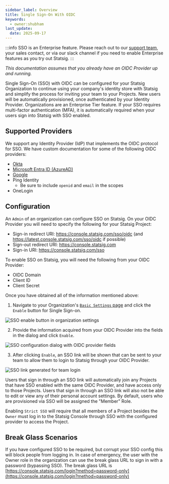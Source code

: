 ```yaml
---
sidebar_label: Overview
title: Single Sign-On With OIDC
keywords:
  - owner:shubham
last_update:
  date: 2025-09-17
---
```


:::info
SSO is an Enterprise feature. Please reach out to our [support team](mailto:support@statsig.com), your sales contact, or via our slack channel if you need to enable Enterprise features as you try out Statsig.
:::

*This documentation assumes that you already have an OIDC Provider up and running.*

Single Sign-On (SSO) with OIDC can be configured for your Statsig Organization to continue using your company's identity store with Statsig and simplify the process for inviting your team to your Projects. New users will be automatically provisioned, once authenticated by your Identity Provider. Organizations are an Enterprise Tier feature. If your SSO requires multi-factor authentication (MFA), it is automatically required when your users sign into Statsig with SSO enabled.

## Supported Providers
We support any Identity Provider (IdP) that implements the OIDC protocol for SSO.
We have custom documentation for some of the following OIDC providers:
- [Okta](okta_sso.md)
- [Microsoft Entra ID (AzureAD)](azuread.md)
- [Google](google.md)
- Ping Identity
  - Be sure to include `openid` and `email` in the scopes
- OneLogin

## Configuration

An `Admin` of an organization can configure SSO on Statsig. On your OIDC Provider you will need to specify the following for your Statsig Project:

- Sign-in redirect URI: https://console.statsig.com/sso/oidc (and https://latest.console.statsig.com/sso/oidc if possible)
- Sign-out redirect URI: https://console.statsig.com
- Sign-in URI: https://console.statsig.com/sso

To enable SSO on Statsig, you will need the following from your OIDC Provider:

- OIDC Domain
- Client ID
- Client Secret

Once you have obtained all of the information mentioned above:

1. Navigate to your Organization's [`Basic Settings` page](https://console.statsig.com/settings?tab=organization) and click the `Enable` button for Single Sign-on.

![SSO enable button in organization settings](https://github.com/user-attachments/assets/a31ba14d-9476-4897-afc6-5c39c2f932c9)

2. Provide the information acquired from your OIDC Provider into the fields in the dialog and click `Enable`.

![SSO configuration dialog with OIDC provider fields](https://github.com/user-attachments/assets/d2143c48-f144-4544-a77b-af2e2d486cc8)

3. After clicking `Enable`, an SSO link will be shown that can be sent to your team to allow them to login to Statsig through your OIDC Provider.

![SSO link generated for team login](https://github.com/user-attachments/assets/e3743107-2e26-4944-b2fb-f90536163b6f)

Users that sign in through an SSO link will automatically join any Projects that have SSO enabled with the same OIDC Provider, and have access only to those Projects. Users that sign in through an SSO link will also not be able to edit or view any of their personal account settings. By default, users who are provisioned via SSO will be assigned the "Member" Role. 

Enabling `Strict SSO` will require that all members of a Project besides the `Owner` must log in to the Statsig Console through SSO with the configured provider to access the Project.

## Break Glass Scenarios

If you have configured SSO to be required, but corrupt your SSO config this will block people from logging in. In case of emergency, the user with the Owner role in the organization can use the break glass URL to sign in with a password (bypassing SSO). The break glass URL is [https://console.statsig.com/login?method=password-only](https://console.statsig.com/login?method=password-only)
